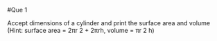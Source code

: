 #Que 1

Accept dimensions of a cylinder and print the surface area and volume (Hint: surface area = 2πr 2 +
2πrh, volume = πr 2 h)
